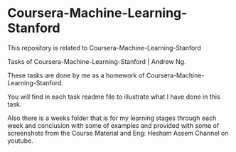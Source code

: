# Coursera-Machine-Learning-Stanford
This repository is related to Coursera-Machine-Learning-Stanford

Tasks of Coursera-Machine-Learning-Stanford | Andrew Ng.

These tasks are done by me as a homework of Coursera-Machine-Learning-Stanford.

You will find in each task readme file to illustrate what I have done in this task.

Also there is a weeks folder that is for my learning stages through each week and conclusion with some of examples and provided with some of screenshots from the Course Material and Eng: Hesham Assem Channel on youtube.